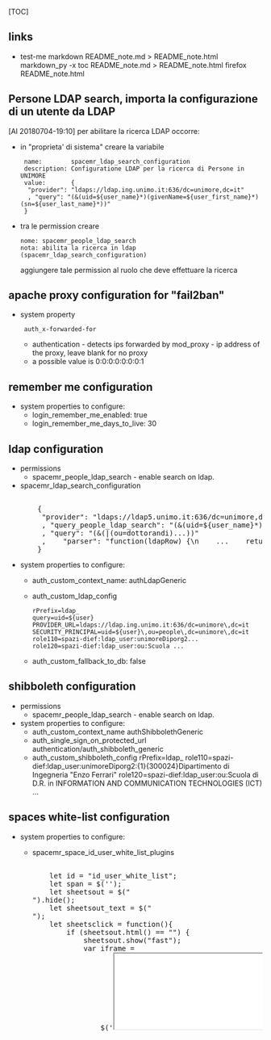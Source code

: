 [TOC]


## links
 * test-me
    markdown README_note.md > README_note.html
    markdown_py -x toc  README_note.md > README_note.html
    firefox README_note.html

## Persone LDAP search, importa la configurazione di un utente da LDAP
[Al 20180704-19:10] per abilitare la ricerca LDAP occorre:

 - in "proprieta' di sistema" creare la variabile
 
        name:        spacemr_ldap_search_configuration
        description: Configuratione LDAP per la ricerca di Persone in UNIMORE
        value:       {
         "provider": "ldaps://ldap.ing.unimo.it:636/dc=unimore,dc=it"
         , "query": "(&(uid=${user_name}*)(givenName=${user_first_name}*)(sn=${user_last_name}*))"
        }
       
 - tra le permission creare
 
       nome: spacemr_people_ldap_search
       nota: abilita la ricerca in ldap (spacemr_ldap_search_configuration)
    
   aggiungere tale permission al ruolo che deve effettuare la ricerca


## apache proxy configuration for "fail2ban"
 - system property
 
        auth_x-forwarded-for
    
    - authentication - detects ips forwarded by mod_proxy - ip
      address of the proxy, leave blank for no proxy
    - a possible value is
       0:0:0:0:0:0:0:1


## remember me configuration
 - system properties to configure:
   - login_remember_me_enabled:      true
   - login_remember_me_days_to_live: 30


## ldap configuration
 - permissions
   - spacemr_people_ldap_search  - enable search on ldap.
 - spacemr_ldap_search_configuration
   <pre> 
       {
        "provider": "ldaps://ldap5.unimo.it:636/dc=unimore,dc=it"
        , "query_people_ldap_search": "(&(uid=${user_name}*)(givenName=${user_first_name}*)(sn=${user_last_name}*))"
        , "query": "(&(|(ou=dottorandi)...))"
        ,    "parser": "function(ldapRow) {\n    ...    return(rv);\n}\n"
       }
   </pre> 
 - system properties to configure:
   - auth_custom_context_name:       authLdapGeneric
   - auth_custom_ldap_config
   
         rPrefix=ldap_
         query=uid=${user}
         PROVIDER_URL=ldaps://ldap.ing.unimo.it:636/dc=unimore\,dc=it
         SECURITY_PRINCIPAL=uid=${user}\,ou=people\,dc=unimore\,dc=it
         role110=spazi-dief:ldap_user:unimoreDiporg2...
         role120=spazi-dief:ldap_user:ou:Scuola ...

   - auth_custom_fallback_to_db: false


## shibboleth configuration
 - permissions
   - spacemr_people_ldap_search  - enable search on ldap.
 - system properties to configure:
   - auth_custom_context_name
      authShibbolethGeneric
   - auth_single_sign_on_protected_url
      authentication/auth_shibboleth_generic
   - auth_custom_shibboleth_config
      rPrefix=ldap_
      role110=spazi-dief:ldap_user:unimoreDiporg2:{1}{300024}Dipartimento di Ingegneria "Enzo Ferrari"
      role120=spazi-dief:ldap_user:ou:Scuola di D.R. in INFORMATION AND COMMUNICATION TECHNOLOGIES (ICT)
      ...



## spaces white-list configuration
 - system properties to configure:
    - spacemr_space_id_user_white_list_plugins
       <pre> 
          let id = "id_user_white_list";
          let span = $('<span />');
          let sheetsout = $("<div>").hide();
          let sheetsout_text = $("<div>");
          let sheetsclick = function(){
              if (sheetsout.html() == "") {
                  sheetsout.show("fast");
                  var iframe =
                      $('<iframe id="spacemr_space_import_excel_white_list_frame" src="/spacemr_space_import_excel_white_list/index.html" title="excel_to_json">')
                      .width($("#"+id+"").width())
                .css("border","none")
            ;
            iframe.load(function(){
                var ta            = iframe.contents().find("#xlx_json");
                var click_trigger = iframe.contents().find("#click_trigger");
                ta.hide();
                click_trigger
                    .hide()
                    .click(function(){
                        //-
                        var j = JSON.parse(ta.val());
                        $('#id_user_white_list').val(app_JSONStringify(j));
                });
            })
                  sheetsout
                      .append( gRb("db.spacemr_space.tools.select_sheet_file") )
                      // .append( ttt )
                      .append(iframe);
                  //-
                  //-
              //-
              } else {
                  sheetsout.hide("fast");
                  sheetsout.html("");
              }
          };
          let sheets = $("<span>")
              .append(" -- ")
              .append(app_getIcon("table", 15))
              .append(gRb("db.spacemr_space.tools.sheets"))
              .click(sheetsclick);
          grid.find("label[id='"+id+"_label']")
              .after( sheets ) ;
          grid.find("textarea[id='"+id+"']")
              .after( sheetsout ) ;
       </pre> 

    - spacemr_space_id_user_white_list_help .
    
          Esempi di formati JSON accettati:
          <ul>
          <li>Nessuno - e' la white-list di default,
              nessun utente con la "permission" di marcare la presenza
              puo' inserire la presenza in questo spazio.
              <pre>
               {
                "algorithm": "none"
               }
              </pre>
              </li>
          <li>Chiunque - qualunque utente con la "permission" di marcare la presenza
              puo' inserire la presenza in questo spazio.
              <pre>
               {
                "algorithm": "everyone"
               }
              </pre>
              </li>
          <li>Lista Utenti - lista degli utenti che possono marcare la presenza in questo spazio:
              <pre>
               {
                "algorithm": "user_list"
                , "users": "aaa,bbb,ccc"
               }
              </pre>
              </li>
          <li>settimane_alterne - utenti definiti per settimane pari e dispari.
              Le settimane si contano a partire dall'inizio dell'anno.
              <pre>
              {
                "algoritmo": "settimane_alterne",
                "utenti_pari": "aaa,bbb",
                "utenti_dispari": "ccc,ddd"
              }
              </pre>
              </li>
          <li>settimanale - lista di utenti per ogni giorno della settimana
              <pre>
              {
                "algoritmo": "settimanale",
                "utenti_lunedi": "aaa,bbb",
                "utenti_martedi": "ccc,ddd",
                "utenti_mercoledi": "eee,fff",
                "utenti_giovedi": "ggg,hhh",
                "utenti_venerdi": "iii,lll"
              }
              </pre>
              </li>
          <li>settimanale_gruppi - funziona come il "settimanale" ma la lista degli
              utenti e' dichiarata come "gruppo":
              <pre>
              {
                "algoritmo": "settimanale_gruppi",
                "gruppi": [
                  {"nome": "rossi", "utenti": "a1, a2, a3, a4"}
                  , {"nome": "gialli", "utenti": "b1, b2, b3, b4"}
                  , {"nome": "verdini", "utenti": "v1, v2, v3, v4"}
                ],
                 "gruppo_lunedi": "rossi",
                 "gruppo_martedi": "gialli",
                 "gruppo_mercoledi": "verdini",
                 "gruppo_giovedi": "rossi",
                 "gruppo_venerdi": "rossi,gialli,verdini"
               }
               </pre>
               </li>
           <li>data_per_data - per ogni data si specifica un gruppo o una lista di utenti:
               <pre>
               {
                 "algoritmo": "data_per_data",
                 "gruppi": [
                   {"nome": "rossi", "utenti": "a1, a2, a3, a4"}
                   , {"nome": "gialli", "utenti": "b1, b2, b3, b4"}
                   , {"nome": "verdini", "utenti": "v1, v2, v3, v4"}
                 ],
                 "date": [
                     {"data": "20210301", "gruppi": "rossi"}
                   , {"data": "20210302", "gruppi": "rossi,gialli"}
                   , {"data": "20210303", "utenti": "u1, u2, u5"}
                   , {"data": "20210304", "utenti": "u3, u4", "gruppi": "verdini"}
                  ]
               }
               </pre>
               </li>
          </ul>
          Esempi di file excel accettati: <a target="_blank" href="https://your_site">https://your_site_help</a>

    - spacemr_space_id_user_white_list_mass_update_help
       Il "Mass update" per i Criteri per la gestione accesso utenti agli spazi
       e' uno strumento per la gestione dei "Criteri per la gestione accesso utenti agli spazi"
       di piu' spazi contemporaneamente.
       <br/>
       E' basato su uno script in cui vengono definiti gruppi
       ed invocate funzioni (settimanale, alterne, etc.)
       che definiscono i criteri di accesso degli spazi in base ai gruppi definiti.
       <br/>
       Vantaggi:
       <ul>
         <li>Definisce in modo compatto i vincoli di accesso alle aule,
             i gruppi di utenti sono scritti una sola volta ed usati nelle aule che occupano.
             </li>
         <li>Effettua controlli preliminari sui nomi dei gruppi
             segnalando eventuali inconsistenze
             </li>
         <li>Quando si calcola vengono controllati in una sola volta tutti
             gli spazi interessati
             ed aggiornati solo quelli per cui vi e' stata una modifica.
             Ad esempio quando si altera la composizione di un gruppo
             di untenti, verranno aggiornati solo gli spazi in cui e' coinvolto
             tale gruppo.
             </li>
         <li>Il mass-update e' "persistente", lo script viene salvato tra le proprieta'
             dell'utente che lo scrive.
             <br>
             lo script e' testo libero, puo' essere salvato in qualunque editor di testi
             o inviato anche nel corpo di una email.
             </li>
         <li>nello script possono essere inseriti dei commenti o commentate parte
             delle informazioni.</li>
       </ul>
       Funzioni definite:
       <ul>
        <li><i>alterne</i>
            <br/>
            definizione del criterio di accesso
            <i>settimane_alterne</i>.
            sintassi:
            <pre>
             alterne ("codice-aula", "nome_gruppo_dispari", "nome_gruppo_pari")
            </pre>
             </li>
        <li><i>settimanale</i>
            <br/>
            definizione del criterio di accesso
            <i>settimanale_gruppi</i>.
            <br/>
            sintassi:
            <pre>
             settimanale ("codice-aula", criterio)
            </pre>
            dove criterio e' un insieme di dichiarazioni
            <pre>
             lista-giorni-della-settimana: lista-gruppi-che-accedono-tali-giorni
            </pre>
            i nomi dei giorni della settimana accettati sono:
            <pre>
             lun, mar, mer, gio, ven, sab, dom
            </pre>
            i nomi dei gruppi accettati sono tutti e soli quelli definiti
            nello script
             </li>
        <li><i>everyone</i>
            <br/>
            definizione dell'omonimo criterio di accesso,
            chiunque puo' entrare.
            <br/>
            sintassi:
            <pre>
             everyone("codice-aula")
            </pre>
             </li>
        <li><i>none</i>
            <br/>
            permette la definizione dell'omonimo criterio di accesso,
            nessuno puo' entrare.
            Viene interpretato svuotando (stringa vuota)
            il campo "Criteri per la gestione accesso utenti"
            del relativo spazio.
            <br/>
            sintassi:
            <pre>
             none("codice-aula")
            </pre>
             </li>
       </ul>
       Esempio di script:
       <pre>
         //- mass-update criteri di accesso.
         //-
         gruppi = {
                "LM-AAE-1-A": "utente1, utente2"
             ,  "LM-AAE-1-B": "utente3, utente4"
             ,  "LM-CivileAmbientale-1-A": "utente5, utente6"
             ,  "LM-CivileAmbientale-1-B": "utente7, utente8"
         };
         //-
         //- sintassi di alterne:
         //-   alterne ("codice-aula", "nome_gruppo_dispari", "nome_gruppo_pari")
         //- esempio:
         alterne    ("codice-aula1", "LM-AAE-1-A", "LM-AAE-1-B" );
         //-
         //- sintassi di settimanale:
         //-   settimanale ("codice-aula", criterio)
         //- dove criterio e' un insieme di dichiarazioni
         //-   lista-giorni-della-settimana: lista-gruppi-che-accedono-tali-giorni
         //- esempi:
         settimanale("codice-aula2", {
                 "lun": "LM-AAE-1-A"
               , "mar": "LM-AAE-1-B"
               , "mer": "LM-CivileAmbientale-1-A"
               , "gio": "LM-CivileAmbientale-1-B"
               } );
         settimanale("codice-aula3", {
                 "lun, mar, ven": "LM-AAE-1-A"
               , "mer, gio, ven": "LM-AAE-1-B"
               } );
         settimanale("codice-aula4", {
                 "lun, mer": "LM-AAE-1-A, LM-AAE-1-B"
               , "mar, gio": "LM-CivileAmbientale-1-A, LM-CivileAmbientale-1-B"
               } );
       </pre>
       <br/>


## Application custom "about" text
Custom html text can be addede in the top of the about page
by editing the system properties
 app_about_custom


## first login note
Custom html text can be shown to the user on every page
until he does not acknlowlege it
then it will be hidden.
Such will however appear in the "useful queries" page.
The html of the text is the one in the system property:

 - app_first_login_note - if is null/absent/blank it is not shown
    the text you want the user accepts
   e.g. Io sottoscritto dichiaro di accettare ...
 - it stores the "ok" date in the  app_user_property
    app_first_login_note_data - json object { app_first_login_note_date: long }
 - useful sql:
    #
    # to see users that accepted:
    select app_user_id, value from app_user_property where name = 'app_first_login_note_data';
    #
    # to reset all users
    delete from app_user_property where name = 'app_first_login_note_data';
 - in the page
    http://localhost:8080/#?page=app_spacemr_toolsqueries__app_spacemr_toolsqueries_queries
   create a re-view app_first_login_note and acceptance date
 - todo: in the page
    app_test__app_test_loadTestPage
   create a tool that resets all the users app_first_login_note_date

